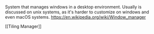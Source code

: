 System that manages windows in a desktop environment. Usually is discussed on unix systems, as it's harder to customize on windows and even macOS systems.
https://en.wikipedia.org/wiki/Window_manager

[[Tiling Manager]]